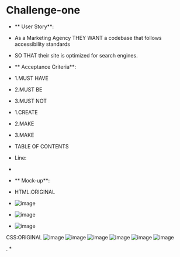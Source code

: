# Challenge-one
* ** User Story**:
* As a Marketing Agency THEY WANT a codebase that follows accessibility standards
* SO THAT their site is optimized for search engines.

* ** Acceptance Criteria**:
* 1.MUST HAVE
* 2.MUST BE
* 3.MUST NOT

* 1.CREATE
* 2.MAKE
* 3.MAKE

* TABLE OF CONTENTS
* Line:
* 
* ** Mock-up**:
* HTML:ORIGINAL
* ![image](https://github.com/S-via/Challenge-one/assets/168160925/4616a3ca-4084-40d7-ab81-c528f1f0f5d0)
* ![image](https://github.com/S-via/Challenge-one/assets/168160925/d4859d2d-3c8c-4496-93c9-b47cfbf6173d)
* ![image](https://github.com/S-via/Challenge-one/assets/168160925/ad50f418-6c65-4b03-8e09-562b1f3b6af4)

CSS:ORIGINAL 
![image](https://github.com/S-via/Challenge-one/assets/168160925/1f1066c1-ef4c-44ed-8264-b00a8de346c5)
![image](https://github.com/S-via/Challenge-one/assets/168160925/f82e6b54-7ec0-4c83-b238-abfb99daa202)
![image](https://github.com/S-via/Challenge-one/assets/168160925/66635ac8-9ea2-4c93-bd8b-00f5e65be9e7)
![image](https://github.com/S-via/Challenge-one/assets/168160925/0311b936-1558-43af-b4d1-499fdaf85b04)
![image](https://github.com/S-via/Challenge-one/assets/168160925/5335541e-354b-40c6-8e98-d4189794bc53)
![image](https://github.com/S-via/Challenge-one/assets/168160925/433dc61f-c338-46dd-b94c-695736a796e1)





.
* 
